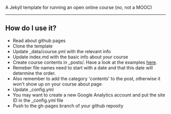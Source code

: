 A Jekyll template for running an open online course (no, not a MOOC)

---

## How do I use it?

- Read about github pages
- Clone the template
- Update _data/course.yml with the relevant info
- Update index.md with the basic info about your course
- Create course contents in _posts/. Have a look at the examples [here](https://github.com/p2pu/course-2-jekyll/tree/gh-pages/_posts).
 - Remeber file names need to start with a date and that this date will determine the order. 
 - Also remember to add the category 'contents' to the post, otherwise it won't show up on your course about page
- Update _config.yml
 - You may want to create a new Google Analytics account and put the site ID in the _config.yml file
- Push to the gh-pages branch of your github reposity
